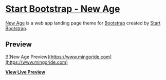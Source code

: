 # [Start Bootstrap - New Age](https://startbootstrap.com/template-overviews/new-age/)

[New Age](http://startbootstrap.com/template-overviews/new-age/) is a web app landing page theme for [Bootstrap](http://getbootstrap.com/) created by [Start Bootstrap](http://startbootstrap.com/).

## Preview

[![New Age Preview](https://www.mingoride.com](https://www.mingoride.com)

**[View Live Preview](https://blackrockdigital.github.io/startbootstrap-new-age/)**

